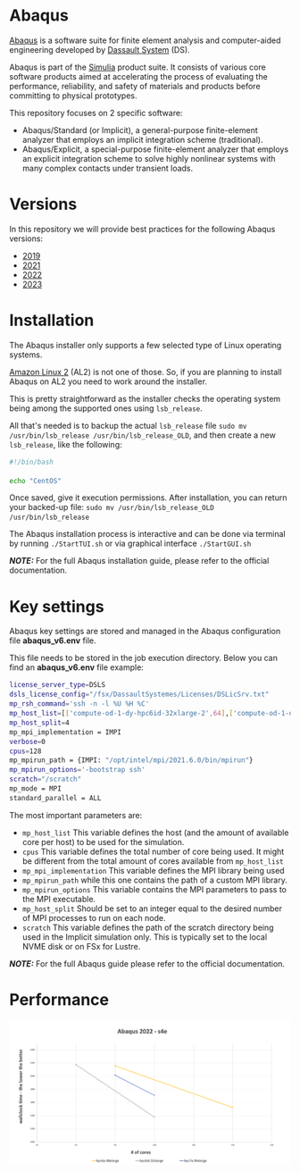 # Abaqus

[Abaqus](https://www.3ds.com/products-services/simulia/products/abaqus/) is a software suite for finite element analysis and computer-aided engineering developed by [Dassault System](https://www.3ds.com/) (DS).

Abaqus is part of the [Simulia](https://www.3ds.com/products-services/simulia/) product suite. It consists of various core software products aimed at accelerating the process of evaluating the performance, reliability, and safety of materials and products before committing to physical prototypes.

This repository focuses on 2 specific software:

 * Abaqus/Standard (or Implicit), a general-purpose finite-element analyzer that employs an implicit integration scheme (traditional).
 * Abaqus/Explicit, a special-purpose finite-element analyzer that employs an explicit integration scheme to solve highly nonlinear systems with many complex contacts under transient loads.

# Versions

In this repository we will provide best practices for the following Abaqus versions:
 * [2019](https://)
 * [2021](https://)
 * [2022](https://)
 * [2023](https://) 

# Installation

The Abaqus installer only supports a few selected type of Linux operating systems. 

[Amazon Linux 2](https://aws.amazon.com/amazon-linux-2/) (AL2) is not one of those. So, if you are planning to install Abaqus on AL2 you need to work around the installer.

This is pretty straightforward as the installer checks the operating system being among the supported ones using `lsb_release`. 

All that's needed is to backup the actual `lsb_release` file `sudo mv /usr/bin/lsb_release /usr/bin/lsb_release_OLD`,
and then create a new `lsb_release`, like the following:

```bash
#!/bin/bash

echo "CentOS"
```

Once saved, give it execution permissions. After installation, you can return your backed-up file: `sudo mv /usr/bin/lsb_release_OLD /usr/bin/lsb_release`

The Abaqus installation process is interactive and can be done via terminal by running `./StartTUI.sh` or via graphical interface `./StartGUI.sh`

**_NOTE:_**  For the full Abaqus installation guide, please refer to the official documentation.

# Key settings

Abaqus key settings are stored and managed in the Abaqus configuration file **abaqus_v6.env** file. 

This file needs to be stored in the job execution directory. 
Below you can find an **abaqus_v6.env** file example:

```bash
license_server_type=DSLS
dsls_license_config="/fsx/DassaultSystemes/Licenses/DSLicSrv.txt"
mp_rsh_command='ssh -n -l %U %H %C'
mp_host_list=[['compute-od-1-dy-hpc6id-32xlarge-2',64],['compute-od-1-dy-hpc6id-32xlarge-3',64]]
mp_host_split=4
mp_mpi_implementation = IMPI
verbose=0
cpus=128
mp_mpirun_path = {IMPI: "/opt/intel/mpi/2021.6.0/bin/mpirun"}
mp_mpirun_options='-bootstrap ssh'
scratch="/scratch"
mp_mode = MPI
standard_parallel = ALL
```

The most important parameters are:
  * `mp_host_list` This variable defines the host (and the amount of available core per host) to be used for the simulation.
  * `cpus` This variable defines the total number of core being used. It might be different from the total amount of cores available from `mp_host_list`
  * `mp_mpi_implementation` This variable defines the MPI library being used
  * `mp_mpirun_path` while this one contains the path of a custom MPI library.
  * `mp_mpirun_options` This variable contains the MPI parameters to pass to the MPI executable.
  * `mp_host_split` Should be set to an integer equal to the desired number of MPI processes to run on each node.
  * `scratch` This variable defines the path of the scratch directory being used in the Implicit simulation only. This is typically set to the local NVME disk or on FSx for Lustre.


**_NOTE:_**  For the full Abaqus guide please refer to the official documentation.


# Performance

![Abaqus s4e](https://github.com/aws-samples/hpc-applications/blob/main/Doc/img/s4e.png?raw=true)
